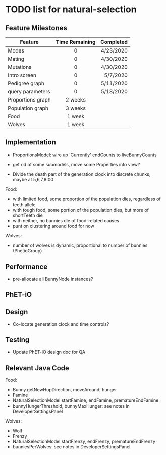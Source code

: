 # TODO list for natural-selection

## Feature Milestones

| Feature | Time Remaining | Completed |
| --- | :---: | ---: |
| Modes | 0 | 4/23/2020 |
| Mating | 0 | 4/30/2020 |
| Mutations | 0 | 4/30/2020 |
| Intro screen | 0 | 5/7/2020 |
| Pedigree graph | 0 | 5/11/2020 |
| query parameters | 0 | 5/18/2020 |
| Proportions graph | 2 weeks | | 
| Population graph | 3 weeks | |
| Food | 1 week | | 
| Wolves | 1 week | |

## Implementation

* ProportionsModel: wire up 'Currently' endCounts to liveBunnyCounts

* get rid of some submodels, move some Properties into view?

* Divide the death part of the generation clock into discrete chunks, maybe at 5,6,7,8:00

Food:
* with limited food, some proportion of the population dies, regardless of teeth allele
* with tough food, some portion of the population dies, but more of shortTeeth die
* with neither, no bunnies die of food-related causes
* punt on clustering around food for now

Wolves:
* number of wolves is dynamic, proportional to number of bunnies (PhetioGroup)

## Performance

* pre-allocate all BunnyNode instances?

## PhET-iO

## Design

* Co-locate generation clock and time controls?

## Testing

* Update PhET-iO design doc for QA

## Relevant Java Code

Food:
* Bunny.getNewHopDirection, moveAround, hunger
* Famine
* NaturalSelectionModel.startFamine, endFamine, prematureEndFamine
* bunnyHungerThreshold, bunnyMaxHunger: see notes in DeveloperSettingsPanel

Wolves:
* Wolf
* Frenzy
* NaturalSelectionModel.startFrenzy, endFrenzy, prematureEndFrenzy
* bunniesPerWolves: see notes in DeveloperSettingsPanel